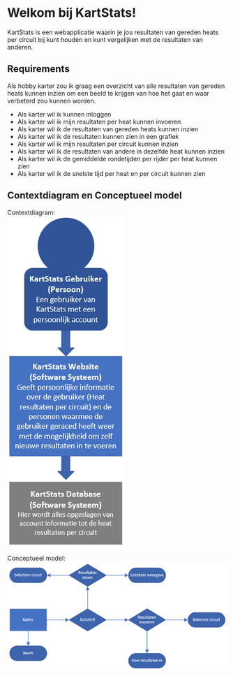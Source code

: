 # Welkom bij KartStats!

KartStats is een webapplicatie waarin je jou resultaten van gereden heats per circuit bij kunt houden en kunt vergelijken met de resultaten van anderen.

## Requirements

Als hobby karter zou ik graag een overzicht van alle resultaten van gereden heats kunnen inzien om een beeld te krijgen van hoe het gaat en waar verbeterd zou kunnen worden.  
- Als karter wil ik kunnen inloggen
- Als karter wil ik mijn resultaten per heat kunnen invoeren
- Als karter wil ik de resultaten van gereden heats kunnen inzien
- Als karter wil ik de resultaten kunnen zien in een grafiek
- Als karter wil ik mijn resultaten per circuit kunnen inzien
- Als karter wil ik de resultaten van andere in dezelfde heat kunnen inzien
- Als karter wil ik de gemiddelde rondetijden per rijder per heat kunnen zien
- Als karter wil ik de snelste tijd per heat en per circuit kunnen zien

## Contextdiagram en Conceptueel model

Contextdiagram:
<br>
![Context Diagram](KartStats/Images/ContextDiagram.png)

Conceptueel model:
![Conceptueel Model](KartStats/Images/ConceptueelModel.png)
